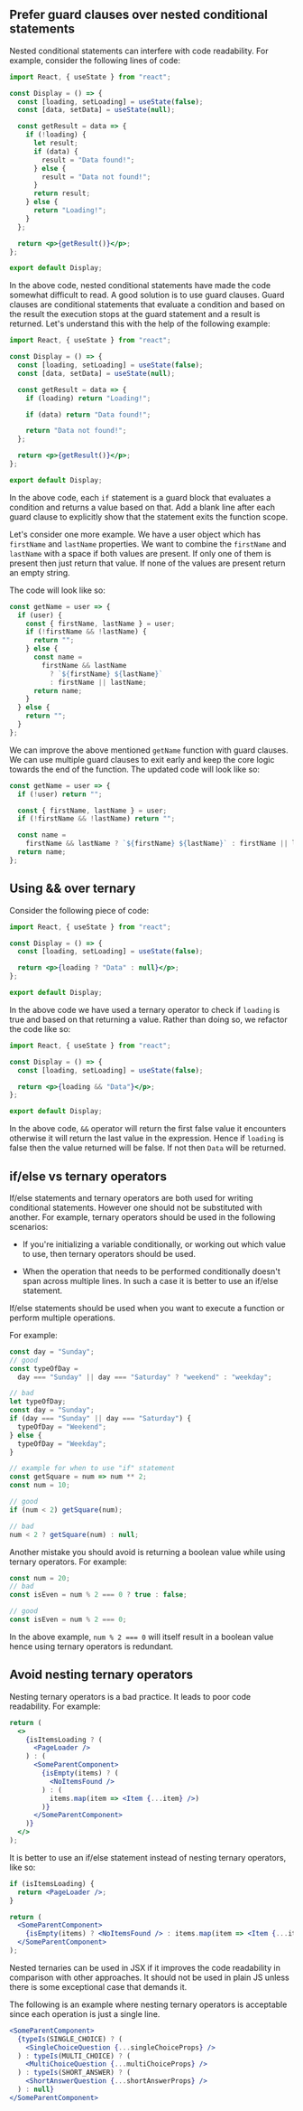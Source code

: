 ## Prefer guard clauses over nested conditional statements

Nested conditional statements can interfere with code readability. For example,
consider the following lines of code:

```jsx
import React, { useState } from "react";

const Display = () => {
  const [loading, setLoading] = useState(false);
  const [data, setData] = useState(null);

  const getResult = data => {
    if (!loading) {
      let result;
      if (data) {
        result = "Data found!";
      } else {
        result = "Data not found!";
      }
      return result;
    } else {
      return "Loading!";
    }
  };

  return <p>{getResult()}</p>;
};

export default Display;
```

In the above code, nested conditional statements have made the code somewhat
difficult to read. A good solution is to use guard clauses. Guard clauses are
conditional statements that evaluate a condition and based on the result the
execution stops at the guard statement and a result is returned. Let's
understand this with the help of the following example:

```jsx
import React, { useState } from "react";

const Display = () => {
  const [loading, setLoading] = useState(false);
  const [data, setData] = useState(null);

  const getResult = data => {
    if (loading) return "Loading!";

    if (data) return "Data found!";

    return "Data not found!";
  };

  return <p>{getResult()}</p>;
};

export default Display;
```

In the above code, each `if` statement is a guard block that evaluates a condition and returns a value based on that. Add a blank line after each guard clause to explicitly show that the statement exits the function scope.

Let's consider one more example. We have a user object which has `firstName` and `lastName` properties. We want to combine the `firstName` and `lastName` with a space if both values are present. If only one of them is present then just return that value. If none of the values are present return an empty string.

The code will look like so:

```js
const getName = user => {
  if (user) {
    const { firstName, lastName } = user;
    if (!firstName && !lastName) {
      return "";
    } else {
      const name =
        firstName && lastName
          ? `${firstName} ${lastName}`
          : firstName || lastName;
      return name;
    }
  } else {
    return "";
  }
};
```

We can improve the above mentioned `getName` function with guard clauses. We can use multiple guard clauses to exit early and keep the core logic towards the end of the function. The updated code will look like so:

```js
const getName = user => {
  if (!user) return "";

  const { firstName, lastName } = user;
  if (!firstName && !lastName) return "";

  const name =
    firstName && lastName ? `${firstName} ${lastName}` : firstName || lastName;
  return name;
};
```

## Using && over ternary

Consider the following piece of code:

```jsx
import React, { useState } from "react";

const Display = () => {
  const [loading, setLoading] = useState(false);

  return <p>{loading ? "Data" : null}</p>;
};

export default Display;
```

In the above code we have used a ternary operator to check if `loading` is true
and based on that returning a value. Rather than doing so, we refactor the code
like so:

```jsx
import React, { useState } from "react";

const Display = () => {
  const [loading, setLoading] = useState(false);

  return <p>{loading && "Data"}</p>;
};

export default Display;
```

In the above code, `&&` operator will return the first false value it encounters
otherwise it will return the last value in the expression. Hence if `loading` is
false then the value returned will be false. If not then `Data` will be
returned.

## if/else vs ternary operators

If/else statements and ternary operators are both used for writing conditional
statements. However one should not be substituted with another. For example,
ternary operators should be used in the following scenarios:

- If you're initializing a variable conditionally, or working out which value to
  use, then ternary operators should be used.

- When the operation that needs to be performed conditionally doesn't span
  across multiple lines. In such a case it is better to use an if/else
  statement.

If/else statements should be used when you want to execute a function or perform
multiple operations.

For example:

```javascript
const day = "Sunday";
// good
const typeOfDay =
  day === "Sunday" || day === "Saturday" ? "weekend" : "weekday";

// bad
let typeOfDay;
const day = "Sunday";
if (day === "Sunday" || day === "Saturday") {
  typeOfDay = "Weekend";
} else {
  typeOfDay = "Weekday";
}

// example for when to use "if" statement
const getSquare = num => num ** 2;
const num = 10;

// good
if (num < 2) getSquare(num);

// bad
num < 2 ? getSquare(num) : null;
```

Another mistake you should avoid is returning a boolean value while using
ternary operators. For example:

```javascript
const num = 20;
// bad
const isEven = num % 2 === 0 ? true : false;

// good
const isEven = num % 2 === 0;
```

In the above example, `num % 2 === 0` will itself result in a boolean value
hence using ternary operators is redundant.

## Avoid nesting ternary operators

Nesting ternary operators is a bad practice. It leads to poor code readability. For example:

```jsx
return (
  <>
    {isItemsLoading ? (
      <PageLoader />
    ) : (
      <SomeParentComponent>
        {isEmpty(items) ? (
          <NoItemsFound />
        ) : (
          items.map(item => <Item {...item} />)
        )}
      </SomeParentComponent>
    )}
  </>
);
```

It is better to use an if/else statement instead of nesting ternary operators, like so:

```jsx
if (isItemsLoading) {
  return <PageLoader />;
}

return (
  <SomeParentComponent>
    {isEmpty(items) ? <NoItemsFound /> : items.map(item => <Item {...item} />)}
  </SomeParentComponent>
);
```

Nested ternaries can be used in JSX if it improves the code readability in comparison with other approaches. It should not be used in plain JS unless there is some exceptional case that demands it.

The following is an example where nesting ternary operators is acceptable since each operation is just a single line.

```jsx
<SomeParentComponent>
  {typeIs(SINGLE_CHOICE) ? (
    <SingleChoiceQuestion {...singleChoiceProps} />
  ) : typeIs(MULTI_CHOICE) ? (
    <MultiChoiceQuestion {...multiChoiceProps} />
  ) : typeIs(SHORT_ANSWER) ? (
    <ShortAnswerQuestion {...shortAnswerProps} />
  ) : null}
</SomeParentComponent>
```
